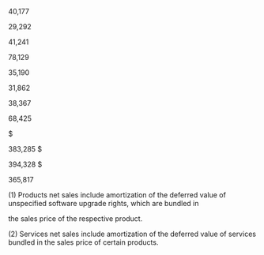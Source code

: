 40,177

29,292

41,241

78,129

35,190

31,862

38,367

68,425

$

383,285  $

394,328  $

365,817

(1) Products net sales include amortization of the deferred value of unspecified software upgrade rights, which are bundled in

the sales price of the respective product.

(2) Services net sales include amortization of the deferred value of services bundled in the sales price of certain products.